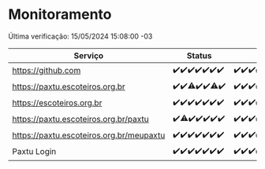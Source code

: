 # Monitoramento

Última verificação: 15/05/2024 15:08:00 -03

|Serviço|Status|Últimas 24h|
|---|---|---|
|https://github.com|<span title="2024-05-08: OK=24">✔️</span><span title="2024-05-09: OK=24">✔️</span><span title="2024-05-10: OK=24">✔️</span><span title="2024-05-11: OK=24">✔️</span><span title="2024-05-12: OK=24">✔️</span><span title="2024-05-13: OK=24">✔️</span><span title="2024-05-14: OK=18">✔️</span>|<span title="14/05/2024 15:08:00 -03 : 200">✔️</span><span title="14/05/2024 16:03:00 -03 : 200">✔️</span><span title="14/05/2024 17:08:00 -03 : 200">✔️</span><span title="14/05/2024 18:05:00 -03 : 200">✔️</span><span title="14/05/2024 19:07:00 -03 : 200">✔️</span><span title="14/05/2024 20:06:00 -03 : 200">✔️</span><span title="14/05/2024 21:31:00 -03 : 200">✔️</span><span title="14/05/2024 22:52:00 -03 : 200">✔️</span><span title="14/05/2024 23:24:00 -03 : 200">✔️</span><span title="15/05/2024 00:09:00 -03 : 200">✔️</span><span title="15/05/2024 01:08:00 -03 : 200">✔️</span><span title="15/05/2024 02:07:00 -03 : 200">✔️</span><span title="15/05/2024 03:09:00 -03 : 200">✔️</span><span title="15/05/2024 04:06:00 -03 : 200">✔️</span><span title="15/05/2024 05:09:00 -03 : 200">✔️</span><span title="15/05/2024 06:08:00 -03 : 200">✔️</span><span title="15/05/2024 07:07:00 -03 : 200">✔️</span><span title="15/05/2024 08:06:00 -03 : 200">✔️</span><span title="15/05/2024 09:13:00 -03 : 200">✔️</span><span title="15/05/2024 10:08:00 -03 : 200">✔️</span><span title="15/05/2024 11:07:00 -03 : 200">✔️</span><span title="15/05/2024 12:06:00 -03 : 200">✔️</span><span title="15/05/2024 13:08:00 -03 : 200">✔️</span><span title="15/05/2024 14:06:00 -03 : 200">✔️</span><span title="15/05/2024 15:08:00 -03 : 200">✔️</span>|
|https://paxtu.escoteiros.org.br|<span title="2024-05-08: OK=24">✔️</span><span title="2024-05-09: OK=24">✔️</span><span title="2024-05-10: OK=23, Falhas=1">⚠️</span><span title="2024-05-11: OK=24">✔️</span><span title="2024-05-12: OK=24">✔️</span><span title="2024-05-13: OK=23, Falhas=1">⚠️</span><span title="2024-05-14: OK=18">✔️</span>|<span title="14/05/2024 15:08:00 -03 : 200">✔️</span><span title="14/05/2024 16:03:00 -03 : 200">✔️</span><span title="14/05/2024 17:08:00 -03 : 200">✔️</span><span title="14/05/2024 18:05:00 -03 : 200">✔️</span><span title="14/05/2024 19:07:00 -03 : 200">✔️</span><span title="14/05/2024 20:06:00 -03 : 200">✔️</span><span title="14/05/2024 21:31:00 -03 : 200">✔️</span><span title="14/05/2024 22:52:00 -03 : 200">✔️</span><span title="14/05/2024 23:24:00 -03 : 200">✔️</span><span title="15/05/2024 00:09:00 -03 : 200">✔️</span><span title="15/05/2024 01:08:00 -03 : 200">✔️</span><span title="15/05/2024 02:07:00 -03 : 200">✔️</span><span title="15/05/2024 03:09:00 -03 : 200">✔️</span><span title="15/05/2024 04:06:00 -03 : 200">✔️</span><span title="15/05/2024 05:09:00 -03 : 200">✔️</span><span title="15/05/2024 06:08:00 -03 : 200">✔️</span><span title="15/05/2024 07:07:00 -03 : 200">✔️</span><span title="15/05/2024 08:06:00 -03 : 200">✔️</span><span title="15/05/2024 09:13:00 -03 : 200">✔️</span><span title="15/05/2024 10:08:00 -03 : 200">✔️</span><span title="15/05/2024 11:07:00 -03 : 200">✔️</span><span title="15/05/2024 12:06:00 -03 : 200">✔️</span><span title="15/05/2024 13:08:00 -03 : 502">❌</span><span title="15/05/2024 14:06:00 -03 : 200">✔️</span><span title="15/05/2024 15:08:00 -03 : 200">✔️</span>|
|https://escoteiros.org.br|<span title="2024-05-08: OK=24">✔️</span><span title="2024-05-09: OK=24">✔️</span><span title="2024-05-10: OK=24">✔️</span><span title="2024-05-11: OK=24">✔️</span><span title="2024-05-12: OK=24">✔️</span><span title="2024-05-13: OK=24">✔️</span><span title="2024-05-14: OK=18">✔️</span>|<span title="14/05/2024 15:08:00 -03 : 200">✔️</span><span title="14/05/2024 16:03:00 -03 : 200">✔️</span><span title="14/05/2024 17:08:00 -03 : 200">✔️</span><span title="14/05/2024 18:05:00 -03 : 200">✔️</span><span title="14/05/2024 19:07:00 -03 : 200">✔️</span><span title="14/05/2024 20:06:00 -03 : 200">✔️</span><span title="14/05/2024 21:31:00 -03 : 200">✔️</span><span title="14/05/2024 22:52:00 -03 : 200">✔️</span><span title="14/05/2024 23:24:00 -03 : 200">✔️</span><span title="15/05/2024 00:09:00 -03 : 200">✔️</span><span title="15/05/2024 01:08:00 -03 : 200">✔️</span><span title="15/05/2024 02:07:00 -03 : 200">✔️</span><span title="15/05/2024 03:09:00 -03 : 200">✔️</span><span title="15/05/2024 04:06:00 -03 : 200">✔️</span><span title="15/05/2024 05:09:00 -03 : 200">✔️</span><span title="15/05/2024 06:08:00 -03 : 200">✔️</span><span title="15/05/2024 07:07:00 -03 : 200">✔️</span><span title="15/05/2024 08:06:00 -03 : 200">✔️</span><span title="15/05/2024 09:13:00 -03 : 200">✔️</span><span title="15/05/2024 10:08:00 -03 : 200">✔️</span><span title="15/05/2024 11:07:00 -03 : 200">✔️</span><span title="15/05/2024 12:06:00 -03 : 200">✔️</span><span title="15/05/2024 13:08:00 -03 : 200">✔️</span><span title="15/05/2024 14:06:00 -03 : 200">✔️</span><span title="15/05/2024 15:08:00 -03 : 200">✔️</span>|
|https://paxtu.escoteiros.org.br/paxtu|<span title="2024-05-08: OK=24">✔️</span><span title="2024-05-09: OK=23, Falhas=1">⚠️</span><span title="2024-05-10: OK=24">✔️</span><span title="2024-05-11: OK=24">✔️</span><span title="2024-05-12: OK=24">✔️</span><span title="2024-05-13: OK=24">✔️</span><span title="2024-05-14: OK=18">✔️</span>|<span title="14/05/2024 15:08:00 -03 : 200">✔️</span><span title="14/05/2024 16:03:00 -03 : 200">✔️</span><span title="14/05/2024 17:08:00 -03 : 200">✔️</span><span title="14/05/2024 18:05:00 -03 : 200">✔️</span><span title="14/05/2024 19:07:00 -03 : 200">✔️</span><span title="14/05/2024 20:06:00 -03 : 200">✔️</span><span title="14/05/2024 21:31:00 -03 : 200">✔️</span><span title="14/05/2024 22:52:00 -03 : 200">✔️</span><span title="14/05/2024 23:24:00 -03 : 200">✔️</span><span title="15/05/2024 00:09:00 -03 : 200">✔️</span><span title="15/05/2024 01:08:00 -03 : 200">✔️</span><span title="15/05/2024 02:07:00 -03 : 200">✔️</span><span title="15/05/2024 03:09:00 -03 : 200">✔️</span><span title="15/05/2024 04:06:00 -03 : 200">✔️</span><span title="15/05/2024 05:09:00 -03 : 200">✔️</span><span title="15/05/2024 06:08:00 -03 : 200">✔️</span><span title="15/05/2024 07:07:00 -03 : 200">✔️</span><span title="15/05/2024 08:06:00 -03 : 200">✔️</span><span title="15/05/2024 09:13:00 -03 : 200">✔️</span><span title="15/05/2024 10:08:00 -03 : 200">✔️</span><span title="15/05/2024 11:07:00 -03 : 200">✔️</span><span title="15/05/2024 12:06:00 -03 : 200">✔️</span><span title="15/05/2024 13:08:00 -03 : 502">❌</span><span title="15/05/2024 14:06:00 -03 : 200">✔️</span><span title="15/05/2024 15:08:00 -03 : 200">✔️</span>|
|https://paxtu.escoteiros.org.br/meupaxtu|<span title="2024-05-08: OK=24">✔️</span><span title="2024-05-09: OK=24">✔️</span><span title="2024-05-10: OK=24">✔️</span><span title="2024-05-11: OK=24">✔️</span><span title="2024-05-12: OK=24">✔️</span><span title="2024-05-13: OK=24">✔️</span><span title="2024-05-14: OK=18">✔️</span>|<span title="14/05/2024 15:08:00 -03 : 200">✔️</span><span title="14/05/2024 16:03:00 -03 : 200">✔️</span><span title="14/05/2024 17:08:00 -03 : 200">✔️</span><span title="14/05/2024 18:05:00 -03 : 200">✔️</span><span title="14/05/2024 19:07:00 -03 : 200">✔️</span><span title="14/05/2024 20:06:00 -03 : 200">✔️</span><span title="14/05/2024 21:31:00 -03 : 200">✔️</span><span title="14/05/2024 22:52:00 -03 : 200">✔️</span><span title="14/05/2024 23:24:00 -03 : 200">✔️</span><span title="15/05/2024 00:09:00 -03 : 200">✔️</span><span title="15/05/2024 01:08:00 -03 : 200">✔️</span><span title="15/05/2024 02:07:00 -03 : 200">✔️</span><span title="15/05/2024 03:09:00 -03 : 200">✔️</span><span title="15/05/2024 04:06:00 -03 : 200">✔️</span><span title="15/05/2024 05:09:00 -03 : 200">✔️</span><span title="15/05/2024 06:08:00 -03 : 200">✔️</span><span title="15/05/2024 07:07:00 -03 : 200">✔️</span><span title="15/05/2024 08:06:00 -03 : 200">✔️</span><span title="15/05/2024 09:13:00 -03 : 200">✔️</span><span title="15/05/2024 10:08:00 -03 : 200">✔️</span><span title="15/05/2024 11:07:00 -03 : 200">✔️</span><span title="15/05/2024 12:06:00 -03 : 200">✔️</span><span title="15/05/2024 13:08:00 -03 : 502">❌</span><span title="15/05/2024 14:06:00 -03 : 200">✔️</span><span title="15/05/2024 15:08:00 -03 : 200">✔️</span>|
|Paxtu Login|<span title="2024-05-08: OK=24">✔️</span><span title="2024-05-09: OK=24">✔️</span><span title="2024-05-10: OK=24">✔️</span><span title="2024-05-11: OK=24">✔️</span><span title="2024-05-12: OK=24">✔️</span><span title="2024-05-13: OK=24">✔️</span><span title="2024-05-14: OK=18">✔️</span>|<span title="14/05/2024 15:08:00 -03 : 200">✔️</span><span title="14/05/2024 16:03:00 -03 : 200">✔️</span><span title="14/05/2024 17:08:00 -03 : 200">✔️</span><span title="14/05/2024 18:05:00 -03 : 200">✔️</span><span title="14/05/2024 19:07:00 -03 : 200">✔️</span><span title="14/05/2024 20:06:00 -03 : 200">✔️</span><span title="14/05/2024 21:31:00 -03 : 200">✔️</span><span title="14/05/2024 22:52:00 -03 : 200">✔️</span><span title="14/05/2024 23:24:00 -03 : 200">✔️</span><span title="15/05/2024 00:09:00 -03 : 200">✔️</span><span title="15/05/2024 01:08:00 -03 : 200">✔️</span><span title="15/05/2024 02:07:00 -03 : 200">✔️</span><span title="15/05/2024 03:09:00 -03 : 200">✔️</span><span title="15/05/2024 04:06:00 -03 : 200">✔️</span><span title="15/05/2024 05:09:00 -03 : 200">✔️</span><span title="15/05/2024 06:08:00 -03 : 200">✔️</span><span title="15/05/2024 07:07:00 -03 : 200">✔️</span><span title="15/05/2024 08:06:00 -03 : 200">✔️</span><span title="15/05/2024 09:13:00 -03 : 200">✔️</span><span title="15/05/2024 10:08:00 -03 : 200">✔️</span><span title="15/05/2024 11:07:00 -03 : 200">✔️</span><span title="15/05/2024 12:06:00 -03 : 200">✔️</span><span title="15/05/2024 13:08:00 -03 : 502">❌</span><span title="15/05/2024 14:06:00 -03 : 200">✔️</span><span title="15/05/2024 15:08:00 -03 : 200">✔️</span>|
